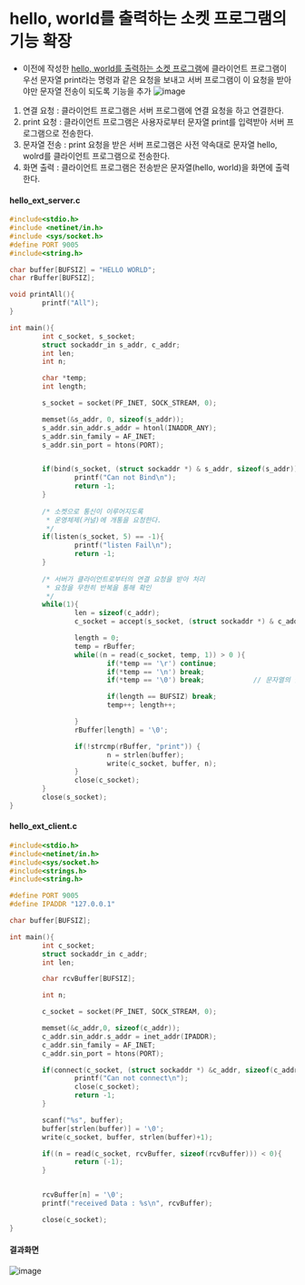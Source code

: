# hello, world를 출력하는 소켓 프로그램의 기능 확장
- 이전에 작성한 [hello, world를 출력하는 소켓 프로그램](https://github.com/nohkihyeon/TIL/blob/main/Network/socket_01.md#hello-world%EB%A5%BC-%EC%B6%9C%EB%A0%A5%ED%95%98%EB%8A%94-%EC%86%8C%EC%BC%93-%ED%94%84%EB%A1%9C%EA%B7%B8%EB%9E%A8)에 클라이언트 프로그램이 우선 문자열 print라는 명령과 같은 요청을 보내고 서버 프로그램이 이 요청을 받아야만 문자열 전송이 되도록 기능을 추가
![image](https://user-images.githubusercontent.com/65120581/128444430-783d16d2-1961-41f6-83c7-a7d85e9c1887.png)

1. 연결 요청 : 클라이언트 프로그램은 서버 프로그램에 연결 요청을 하고 연결한다.
2. print 요청 : 클라이언트 프로그램은 사용자로부터 문자열 print를 입력받아 서버 프로그램으로 전송한다.
3. 문자열 전송 : print 요청을 받은 서버 프로그램은 사전 약속대로 문자열 hello, wolrd를 클라이언트 프로그램으로 전송한다.
4. 화면 출력 : 클라이언트 프로그램은 전송받은 문자열(hello, world)을 화면에 출력한다.

#### hello_ext_server.c
```c
#include<stdio.h>
#include <netinet/in.h>
#include <sys/socket.h>
#define PORT 9005
#include<string.h>

char buffer[BUFSIZ] = "HELLO WORLD";
char rBuffer[BUFSIZ];

void printAll(){
        printf("All");
}

int main(){
        int c_socket, s_socket;
        struct sockaddr_in s_addr, c_addr;
        int len;
        int n;

        char *temp;
        int length;

        s_socket = socket(PF_INET, SOCK_STREAM, 0);

        memset(&s_addr, 0, sizeof(s_addr));
        s_addr.sin_addr.s_addr = htonl(INADDR_ANY);
        s_addr.sin_family = AF_INET;
        s_addr.sin_port = htons(PORT);


        if(bind(s_socket, (struct sockaddr *) & s_addr, sizeof(s_addr)) == -1){
                printf("Can not Bind\n");
                return -1;
        }
        
        /* 소켓으로 통신이 이루어지도록
         * 운영체제(커널)에 개통을 요청한다.
         */
        if(listen(s_socket, 5) == -1){
                printf("listen Fail\n");
                return -1;
        }
        
        /* 서버가 클라이언트로부터의 연결 요청을 받아 처리
         * 요청을 무한히 반복을 통해 확인
         */
        while(1){
                len = sizeof(c_addr);
                c_socket = accept(s_socket, (struct sockaddr *) & c_addr, &len);

                length = 0;
                temp = rBuffer;
                while((n = read(c_socket, temp, 1)) > 0 ){
                        if(*temp == '\r') continue;
                        if(*temp == '\n') break;
                        if(*temp == '\0') break;            // 문자열의 끝날 때까지 읽어 들인다.

                        if(length == BUFSIZ) break;
                        temp++; length++;

                }
                rBuffer[length] = '\0';

                if(!strcmp(rBuffer, "print")) {
                        n = strlen(buffer);
                        write(c_socket, buffer, n);
                }
                close(c_socket);
        }
        close(s_socket);
}

```

#### hello_ext_client.c
```c
#include<stdio.h>
#include<netinet/in.h>
#include<sys/socket.h>
#include<strings.h>
#include<string.h>

#define PORT 9005
#define IPADDR "127.0.0.1"

char buffer[BUFSIZ];

int main(){
        int c_socket;
        struct sockaddr_in c_addr;
        int len;

        char rcvBuffer[BUFSIZ];

        int n;

        c_socket = socket(PF_INET, SOCK_STREAM, 0);

        memset(&c_addr,0, sizeof(c_addr));
        c_addr.sin_addr.s_addr = inet_addr(IPADDR);
        c_addr.sin_family = AF_INET;
        c_addr.sin_port = htons(PORT);

        if(connect(c_socket, (struct sockaddr *) &c_addr, sizeof(c_addr)) == -1){
                printf("Can not connect\n");
                close(c_socket);
                return -1;
        }

        scanf("%s", buffer);
        buffer[strlen(buffer)] = '\0';
        write(c_socket, buffer, strlen(buffer)+1);

        if((n = read(c_socket, rcvBuffer, sizeof(rcvBuffer))) < 0){
                return (-1);
        }


        rcvBuffer[n] = '\0';
        printf("received Data : %s\n", rcvBuffer);

        close(c_socket);
}

```

#### 결과화면
![image](https://user-images.githubusercontent.com/65120581/128445434-e9fbad4a-8ca4-40a0-8bb9-2d9b96a20e28.png)
